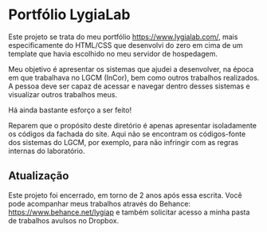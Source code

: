 # Portfólio LygiaLab

Este projeto se trata do meu portfólio https://www.lygialab.com/, mais especificamente do
HTML/CSS que desenvolvi do zero em cima de um template que havia escolhido no meu servidor 
de hospedagem.

Meu objetivo é apresentar os sistemas que ajudei a desenvolver, na época em que trabalhava no 
LGCM (InCor), bem como outros trabalhos realizados. A pessoa deve ser capaz de acessar e navegar
dentro desses sistemas e visualizar outros trabalhos meus.

Há ainda bastante esforço a ser feito!

Reparem que o propósito deste diretório é apenas apresentar isoladamente os códigos da 
fachada do site. Aqui não se encontram os códigos-fonte dos sistemas do LGCM, 
por exemplo, para não infringir com as regras internas do laboratório.

## Atualização

Este projeto foi encerrado, em torno de 2 anos após essa escrita.
Você pode acompanhar meus trabalhos através do Behance: https://www.behance.net/lygiap
e também solicitar acesso a minha pasta de trabalhos avulsos no Dropbox.
